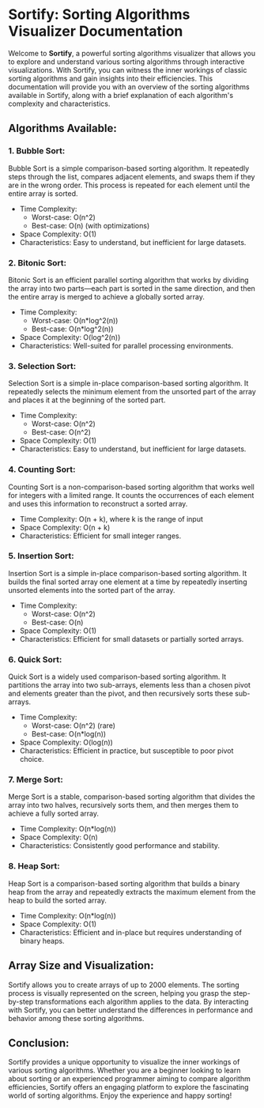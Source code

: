 # Sortify: Sorting Algorithms Visualizer Documentation

Welcome to **Sortify**, a powerful sorting algorithms visualizer that allows you to explore and understand various sorting algorithms through interactive visualizations. With Sortify, you can witness the inner workings of classic sorting algorithms and gain insights into their efficiencies. This documentation will provide you with an overview of the sorting algorithms available in Sortify, along with a brief explanation of each algorithm's complexity and characteristics.

## Algorithms Available:

### 1. Bubble Sort:

Bubble Sort is a simple comparison-based sorting algorithm. It repeatedly steps through the list, compares adjacent elements, and swaps them if they are in the wrong order. This process is repeated for each element until the entire array is sorted.

- Time Complexity:
  - Worst-case: O(n^2)
  - Best-case: O(n) (with optimizations)
- Space Complexity: O(1)
- Characteristics: Easy to understand, but inefficient for large datasets.

### 2. Bitonic Sort:

Bitonic Sort is an efficient parallel sorting algorithm that works by dividing the array into two parts—each part is sorted in the same direction, and then the entire array is merged to achieve a globally sorted array.

- Time Complexity:
  - Worst-case: O(n\*log^2(n))
  - Best-case: O(n\*log^2(n))
- Space Complexity: O(log^2(n))
- Characteristics: Well-suited for parallel processing environments.

### 3. Selection Sort:

Selection Sort is a simple in-place comparison-based sorting algorithm. It repeatedly selects the minimum element from the unsorted part of the array and places it at the beginning of the sorted part.

- Time Complexity:
  - Worst-case: O(n^2)
  - Best-case: O(n^2)
- Space Complexity: O(1)
- Characteristics: Easy to understand, but inefficient for large datasets.

### 4. Counting Sort:

Counting Sort is a non-comparison-based sorting algorithm that works well for integers with a limited range. It counts the occurrences of each element and uses this information to reconstruct a sorted array.

- Time Complexity: O(n + k), where k is the range of input
- Space Complexity: O(n + k)
- Characteristics: Efficient for small integer ranges.

### 5. Insertion Sort:

Insertion Sort is a simple in-place comparison-based sorting algorithm. It builds the final sorted array one element at a time by repeatedly inserting unsorted elements into the sorted part of the array.

- Time Complexity:
  - Worst-case: O(n^2)
  - Best-case: O(n)
- Space Complexity: O(1)
- Characteristics: Efficient for small datasets or partially sorted arrays.

### 6. Quick Sort:

Quick Sort is a widely used comparison-based sorting algorithm. It partitions the array into two sub-arrays, elements less than a chosen pivot and elements greater than the pivot, and then recursively sorts these sub-arrays.

- Time Complexity:
  - Worst-case: O(n^2) (rare)
  - Best-case: O(n\*log(n))
- Space Complexity: O(log(n))
- Characteristics: Efficient in practice, but susceptible to poor pivot choice.

### 7. Merge Sort:

Merge Sort is a stable, comparison-based sorting algorithm that divides the array into two halves, recursively sorts them, and then merges them to achieve a fully sorted array.

- Time Complexity: O(n\*log(n))
- Space Complexity: O(n)
- Characteristics: Consistently good performance and stability.

### 8. Heap Sort:

Heap Sort is a comparison-based sorting algorithm that builds a binary heap from the array and repeatedly extracts the maximum element from the heap to build the sorted array.

- Time Complexity: O(n\*log(n))
- Space Complexity: O(1)
- Characteristics: Efficient and in-place but requires understanding of binary heaps.

## Array Size and Visualization:

Sortify allows you to create arrays of up to 2000 elements. The sorting process is visually represented on the screen, helping you grasp the step-by-step transformations each algorithm applies to the data. By interacting with Sortify, you can better understand the differences in performance and behavior among these sorting algorithms.

## Conclusion:

Sortify provides a unique opportunity to visualize the inner workings of various sorting algorithms. Whether you are a beginner looking to learn about sorting or an experienced programmer aiming to compare algorithm efficiencies, Sortify offers an engaging platform to explore the fascinating world of sorting algorithms. Enjoy the experience and happy sorting!
